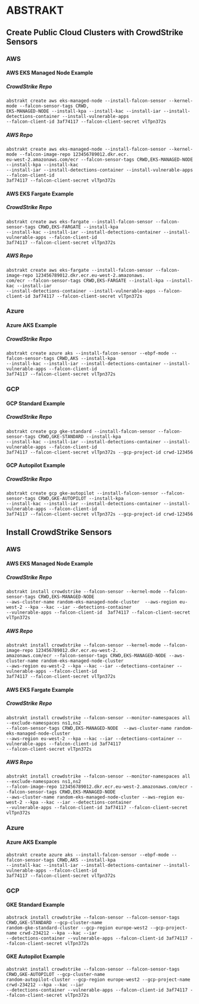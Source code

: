 # ABSTRAKT

## Create Public Cloud Clusters with CrowdStrike Sensors

### AWS

#### AWS EKS Managed Node Example

##### CrowdStrike Repo

```
abstrakt create aws eks-managed-node --install-falcon-sensor --kernel-mode --falcon-sensor-tags CRWD,
EKS-MANAGED-NODE --install-kpa --install-kac --install-iar --install-detections-container --install-vulnerable-apps 
--falcon-client-id 3af74117 --falcon-client-secret vlTpn372s
```

##### AWS Repo

```
abstrakt create aws eks-managed-node --install-falcon-sensor --kernel-mode --falcon-image-repo 123456789012.dkr.ecr.
eu-west-2.amazonaws.com/ecr --falcon-sensor-tags CRWD,EKS-MANAGED-NODE --install-kpa --install-kac 
--install-iar --install-detections-container --install-vulnerable-apps --falcon-client-id 
3af74117 --falcon-client-secret vlTpn372s
```

#### AWS EKS Fargate Example

##### CrowdStrike Repo

```
abstrakt create aws eks-fargate --install-falcon-sensor --falcon-sensor-tags CRWD,EKS-FARGATE --install-kpa 
--install-kac --install-iar --install-detections-container --install-vulnerable-apps --falcon-client-id 
3af74117 --falcon-client-secret vlTpn372s
```

##### AWS Repo

```
abstrakt create aws eks-fargate --install-falcon-sensor --falcon-image-repo 123456789012.dkr.ecr.eu-west-2.amazonaws.
com/ecr --falcon-sensor-tags CRWD,EKS-FARGATE --install-kpa --install-kac --install-iar 
--install-detections-container --install-vulnerable-apps --falcon-client-id 3af74117 --falcon-client-secret vlTpn372s
```

### Azure

#### Azure AKS Example

##### CrowdStrike Repo

```
abstrakt create azure aks --install-falcon-sensor --ebpf-mode --falcon-sensor-tags CRWD,AKS --install-kpa 
--install-kac --install-iar --install-detections-container --install-vulnerable-apps --falcon-client-id 
3af74117 --falcon-client-secret vlTpn372s
```

### GCP

#### GCP Standard Example

##### CrowdStrike Repo

```
abstrakt create gcp gke-standard --install-falcon-sensor --falcon-sensor-tags CRWD,GKE-STANDARD --install-kpa 
--install-kac --install-iar --install-detections-container --install-vulnerable-apps --falcon-client-id 
3af74117 --falcon-client-secret vlTpn372s --gcp-project-id crwd-123456
```

#### GCP Autopilot Example

##### CrowdStrike Repo

```
abstrakt create gcp gke-autopilot --install-falcon-sensor --falcon-sensor-tags CRWD,GKE-AUTOPILOT --install-kpa 
--install-kac --install-iar --install-detections-container --install-vulnerable-apps --falcon-client-id 
3af74117 --falcon-client-secret vlTpn372s --gcp-project-id crwd-123456
```

## Install CrowdStrike Sensors

### AWS

#### AWS EKS Managed Node Example

##### CrowdStrike Repo

```
abstrakt install crowdstrike --falcon-sensor --kernel-mode --falcon-sensor-tags CRWD,EKS-MANAGED-NODE 
--aws-cluster-name random-eks-managed-node-cluster  --aws-region eu-west-2 --kpa --kac --iar --detections-container 
--vulnerable-apps --falcon-client-id  3af74117 --falcon-client-secret vlTpn372s
```

##### AWS Repo

```
abstrakt install crowdstrike --falcon-sensor --kernel-mode --falcon-image-repo 123456789012.dkr.ecr.eu-west-2.
amazonaws.com/ecr --falcon-sensor-tags CRWD,EKS-MANAGED-NODE --aws-cluster-name random-eks-managed-node-cluster 
--aws-region eu-west-2 --kpa --kac --iar --detections-container --vulnerable-apps --falcon-client-id 
3af74117 --falcon-client-secret vlTpn372s
```

#### AWS EKS Fargate Example

##### CrowdStrike Repo

```
abstrakt install crowdstrike --falcon-sensor --monitor-namespaces all --exclude-namespaces ns1,ns2 
--falcon-sensor-tags CRWD,EKS-MANAGED-NODE  --aws-cluster-name random-eks-managed-node-cluster 
--aws-region eu-west-2 --kpa --kac --iar --detections-container --vulnerable-apps --falcon-client-id 3af74117 
--falcon-client-secret vlTpn372s
```

##### AWS Repo

```
abstrakt install crowdstrike --falcon-sensor --monitor-namespaces all --exclude-namespaces ns1,ns2 
--falcon-image-repo 123456789012.dkr.ecr.eu-west-2.amazonaws.com/ecr --falcon-sensor-tags CRWD,EKS-MANAGED-NODE 
--aws-cluster-name random-eks-managed-node-cluster --aws-region eu-west-2 --kpa --kac --iar --detections-container 
--vulnerable-apps --falcon-client-id 3af74117 --falcon-client-secret vlTpn372s
```

### Azure

#### Azure AKS Example

```
abstrakt create azure aks --install-falcon-sensor --ebpf-mode --falcon-sensor-tags CRWD,AKS --install-kpa 
--install-kac --install-iar --install-detections-container --install-vulnerable-apps --falcon-client-id 
3af74117 --falcon-client-secret vlTpn372s
```

### GCP

#### GKE Standard Example

```
abstrack install crowdstrike --falcon-sensor --falcon-sensor-tags CRWD,GKE-STANDARD --gcp-cluster-name 
random-gke-standard-cluster --gcp-region europe-west2 --gcp-project-name crwd-234212 --kpa --kac --iar 
--detections-container --vulnerable-apps --falcon-client-id 3af74117 --falcon-client-secret vlTpn372s
```

#### GKE Autopilot Example

```
abstrakt install crowdstrike --falcon-sensor --falcon-sensor-tags CRWD,GKE-AUTOPILOT --gcp-cluster-name 
random-autopilot-cluster --gcp-region europe-west2 --gcp-project-name crwd-234212 --kpa --kac --iar 
--detections-container --vulnerable-apps --falcon-client-id 3af74117 --falcon-client-secret vlTpn372s
```
